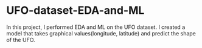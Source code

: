 # UFO-dataset-EDA-and-ML
In this project, I performed EDA and ML on the UFO dataset. I created a model that takes graphical values(longitude, latitude) and predict the shape of the UFO.
